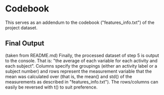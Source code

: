 # Codebook

This serves as an addendum to the codebook ("features_info.txt") of the project dataset.

## Final Output

(taken from README.md)
Finally, the processed dataset of step 5 is output to the console. That is: "the average of each variable for each activity and each subject". Columns specify the groupings (either an activity label or a subject number) and rows represent the measurement variable that the mean was calculated over (that is, the mean() and std() of the measurements as described in "features_info.txt"). The rows/columns can easily be reversed with t() to suit preference.
